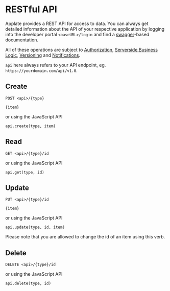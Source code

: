 # RESTful API

Applate provides a REST API for access to data. 
You can always get detailed information about the 
API of your respective application by logging into 
the developer portal 
````<baseURL>/login```` and find a 
[swagger](https://swagger.io/ "swagger")-based 
documentation. 

All of these operations are subject to 
[Authorization](Users.md),
[Serverside Business Logic](BusinessLogic.md),
[Versioning](Versioning.md) and
[Notifications](Notifications.md).

``api`` here always refers to your API endpoint, eg. 
`https://yourdomain.com/api/v1.0`.
 

## Create

````
POST <api>/{type}

{item}
````
or using the JavaScript API
````
api.create(type, item)
````

## Read

````
GET <api>/{type}/id
````
or using the JavaScript API
````
api.get(type, id)
````

## Update

````
PUT <api>/{type}/id

{item}
````
or using the JavaScript API
````
api.update(type, id, item)
````

Please note that you are allowed to change the id 
of an item using this verb.


## Delete

````
DELETE <api>/{type}/id
````
or using the JavaScript API
````
api.delete(type, id)
````



